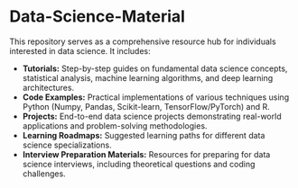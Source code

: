 # Data-Science-Material
This repository serves as a comprehensive resource hub for individuals interested in data science. It includes:

- **Tutorials:** Step-by-step guides on fundamental data science concepts, statistical analysis, machine learning algorithms, and deep learning architectures.
- **Code Examples:** Practical implementations of various techniques using Python (Numpy, Pandas, Scikit-learn, TensorFlow/PyTorch) and R.
- **Projects:** End-to-end data science projects demonstrating real-world applications and problem-solving methodologies.
- **Learning Roadmaps:** Suggested learning paths for different data science specializations.
- **Interview Preparation Materials:** Resources for preparing for data science interviews, including theoretical questions and coding challenges.
